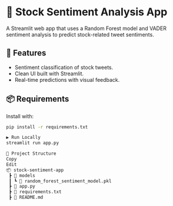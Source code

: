 # 🧠 Stock Sentiment Analysis App

A Streamlit web app that uses a Random Forest model and VADER sentiment analysis to predict stock-related tweet sentiments.

## 🚀 Features
- Sentiment classification of stock tweets.
- Clean UI built with Streamlit.
- Real-time predictions with visual feedback.

## 📦 Requirements
Install with:
```bash
pip install -r requirements.txt

▶️ Run Locally
streamlit run app.py

📁 Project Structure
Copy
Edit
📦 stock-sentiment-app
 ┣ 📂 models
 ┃ ┗ 📄 random_forest_sentiment_model.pkl
 ┣ 📄 app.py
 ┣ 📄 requirements.txt
 ┣ 📄 README.md
